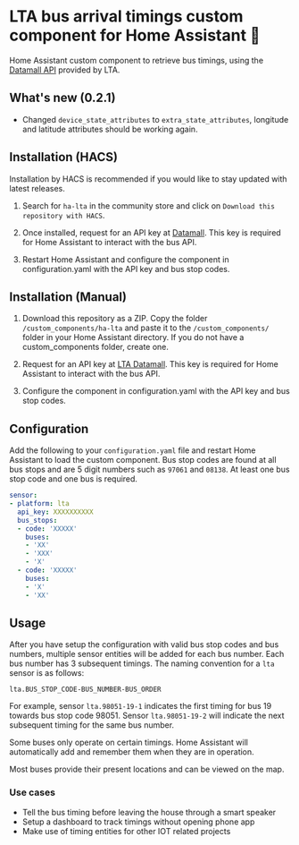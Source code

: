 # LTA bus arrival timings custom component for Home Assistant 🚌

Home Assistant custom component to retrieve bus timings, using the [Datamall API](https://datamall.lta.gov.sg/content/datamall/en.html) provided by LTA.

## What's new (0.2.1)
- Changed `device_state_attributes` to `extra_state_attributes`, longitude and latitude attributes should be working again.

## Installation (HACS)

Installation by HACS is recommended if you would like to stay updated with latest releases.

1. Search for `ha-lta` in the community store and click on `Download this repository with HACS`.

2. Once installed, request for an API key at [Datamall](https://datamall.lta.gov.sg/content/datamall/en/request-for-api.html). This key is required for Home Assistant to interact with the bus API.

3. Restart Home Assistant and configure the component in configuration.yaml with the API key and bus stop codes.

## Installation (Manual)

1. Download this repository as a ZIP. Copy the folder `/custom_components/ha-lta` and paste it to the `/custom_components/` folder in your Home Assistant directory. If you do not have a custom_components folder, create one.

2. Request for an API key at [LTA Datamall](https://datamall.lta.gov.sg/content/datamall/en/request-for-api.html). This key is required for Home Assistant to interact with the bus API.

3. Configure the component in configuration.yaml with the API key and bus stop codes.


## Configuration

Add the following to your `configuration.yaml` file and restart Home Assistant to load the custom component. Bus stop codes are found at all bus stops and are 5 digit numbers such as `97061` and `08138`. At least one bus stop code and one bus is required. 

```yaml
sensor:
- platform: lta
  api_key: XXXXXXXXXX
  bus_stops:
  - code: 'XXXXX'
    buses:
    - 'XX'
    - 'XXX'
    - 'X'
  - code: 'XXXXX'
    buses:
    - 'X'
    - 'XX'
```

## Usage

After you have setup the configuration with valid bus stop codes and bus numbers, multiple sensor entities will be added for each bus number. Each bus number has 3 subsequent timings. The naming convention for a ```lta``` sensor is as follows:

```
lta.BUS_STOP_CODE-BUS_NUMBER-BUS_ORDER
```

For example, sensor ```lta.98051-19-1``` indicates the first timing for bus 19 towards bus stop code 98051. Sensor ```lta.98051-19-2``` will indicate the next subsequent timing for the same bus number.

Some buses only operate on certain timings. Home Assistant will automatically add and remember them when they are in operation.

Most buses provide their present locations and can be viewed on the map.

### Use cases
- Tell the bus timing before leaving the house through a smart speaker
- Setup a dashboard to track timings without opening phone app
- Make use of timing entities for other IOT related projects 
